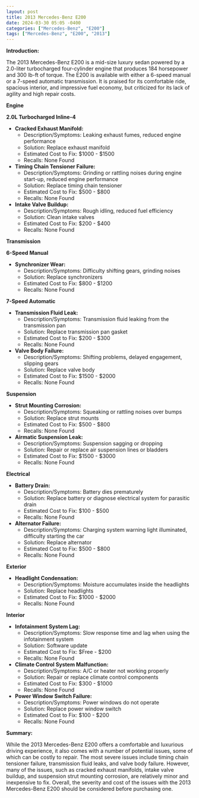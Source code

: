 ```yaml
---
layout: post
title: 2013 Mercedes-Benz E200
date: 2024-03-30 05:05 -0400
categories: ["Mercedes-Benz", "E200"]
tags: ["Mercedes-Benz", "E200", "2013"]
---
```

**Introduction:**

The 2013 Mercedes-Benz E200 is a mid-size luxury sedan powered by a 2.0-liter turbocharged four-cylinder engine that produces 184 horsepower and 300 lb-ft of torque. The E200 is available with either a 6-speed manual or a 7-speed automatic transmission. It is praised for its comfortable ride, spacious interior, and impressive fuel economy, but criticized for its lack of agility and high repair costs.

**Engine**

**2.0L Turbocharged Inline-4**

* **Cracked Exhaust Manifold:**
    * Description/Symptoms: Leaking exhaust fumes, reduced engine performance
    * Solution: Replace exhaust manifold
    * Estimated Cost to Fix: $1000 - $1500
    * Recalls: None Found
* **Timing Chain Tensioner Failure:**
    * Description/Symptoms: Grinding or rattling noises during engine start-up, reduced engine performance
    * Solution: Replace timing chain tensioner
    * Estimated Cost to Fix: $500 - $800
    * Recalls: None Found
* **Intake Valve Buildup:**
    * Description/Symptoms: Rough idling, reduced fuel efficiency
    * Solution: Clean intake valves
    * Estimated Cost to Fix: $200 - $400
    * Recalls: None Found

**Transmission**

**6-Speed Manual**

* **Synchronizer Wear:**
    * Description/Symptoms: Difficulty shifting gears, grinding noises
    * Solution: Replace synchronizers
    * Estimated Cost to Fix: $800 - $1200
    * Recalls: None Found

**7-Speed Automatic**

* **Transmission Fluid Leak:**
    * Description/Symptoms: Transmission fluid leaking from the transmission pan
    * Solution: Replace transmission pan gasket
    * Estimated Cost to Fix: $200 - $300
    * Recalls: None Found
* **Valve Body Failure:**
    * Description/Symptoms: Shifting problems, delayed engagement, slipping gears
    * Solution: Replace valve body
    * Estimated Cost to Fix: $1500 - $2000
    * Recalls: None Found

**Suspension**

* **Strut Mounting Corrosion:**
    * Description/Symptoms: Squeaking or rattling noises over bumps
    * Solution: Replace strut mounts
    * Estimated Cost to Fix: $500 - $800
    * Recalls: None Found
* **Airmatic Suspension Leak:**
    * Description/Symptoms: Suspension sagging or dropping
    * Solution: Repair or replace air suspension lines or bladders
    * Estimated Cost to Fix: $1500 - $3000
    * Recalls: None Found

**Electrical**

* **Battery Drain:**
    * Description/Symptoms: Battery dies prematurely
    * Solution: Replace battery or diagnose electrical system for parasitic drain
    * Estimated Cost to Fix: $100 - $500
    * Recalls: None Found
* **Alternator Failure:**
    * Description/Symptoms: Charging system warning light illuminated, difficulty starting the car
    * Solution: Replace alternator
    * Estimated Cost to Fix: $500 - $800
    * Recalls: None Found

**Exterior**

* **Headlight Condensation:**
    * Description/Symptoms: Moisture accumulates inside the headlights
    * Solution: Replace headlights
    * Estimated Cost to Fix: $1000 - $2000
    * Recalls: None Found

**Interior**

* **Infotainment System Lag:**
    * Description/Symptoms: Slow response time and lag when using the infotainment system
    * Solution: Software update
    * Estimated Cost to Fix: $Free - $200
    * Recalls: None Found
* **Climate Control System Malfunction:**
    * Description/Symptoms: A/C or heater not working properly
    * Solution: Repair or replace climate control components
    * Estimated Cost to Fix: $300 - $1000
    * Recalls: None Found
* **Power Window Switch Failure:**
    * Description/Symptoms: Power windows do not operate
    * Solution: Replace power window switch
    * Estimated Cost to Fix: $100 - $200
    * Recalls: None Found

**Summary:**

While the 2013 Mercedes-Benz E200 offers a comfortable and luxurious driving experience, it also comes with a number of potential issues, some of which can be costly to repair. The most severe issues include timing chain tensioner failure, transmission fluid leaks, and valve body failure. However, many of the issues, such as cracked exhaust manifolds, intake valve buildup, and suspension strut mounting corrosion, are relatively minor and inexpensive to fix. Overall, the severity and cost of the issues with the 2013 Mercedes-Benz E200 should be considered before purchasing one.
